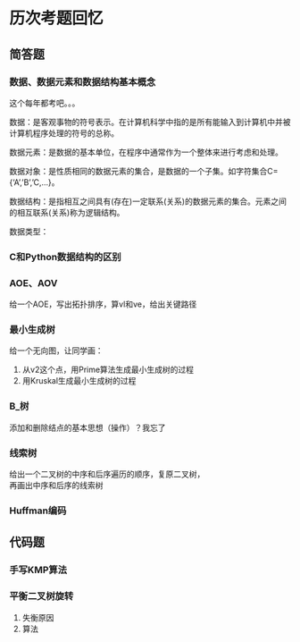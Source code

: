 # 历次考题回忆

## 简答题

### 数据、数据元素和数据结构基本概念

这个每年都考吧。。。

数据：是客观事物的符号表示。在计算机科学中指的是所有能输入到计算机中并被计算机程序处理的符号的总称。

数据元素：是数据的基本单位，在程序中通常作为一个整体来进行考虑和处理。

数据对象：是性质相同的数据元素的集合，是数据的一个子集。如字符集合C={‘A’,’B’,’C,…}。

数据结构：是指相互之间具有(存在)一定联系(关系)的数据元素的集合。元素之间的相互联系(关系)称为逻辑结构。

数据类型：

### C和Python数据结构的区别

### AOE、AOV

给一个AOE，写出拓扑排序，算vl和ve，给出关键路径

### 最小生成树

给一个无向图，让同学画：
1. 从v2这个点，用Prime算法生成最小生成树的过程
2. 用Kruskal生成最小生成树的过程

### B_树

添加和删除结点的基本思想（操作）？我忘了

### 线索树

给出一个二叉树的中序和后序遍历的顺序，复原二叉树，  
再画出中序和后序的线索树

### Huffman编码

## 代码题

### 手写KMP算法

### 平衡二叉树旋转

1. 失衡原因
2. 算法